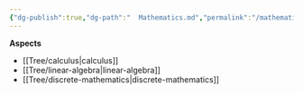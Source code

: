 ```yaml
---
{"dg-publish":true,"dg-path":"  Mathematics.md","permalink":"/mathematics/","tags":["science/math"],"created":"2022-09-05T21:15:06.985+08:00","updated":"2023-08-27T03:22:59.382+08:00"}
---
```



**Aspects**

- [[Tree/calculus\|calculus]]
- [[Tree/linear-algebra\|linear-algebra]]
- [[Tree/discrete-mathematics\|discrete-mathematics]]